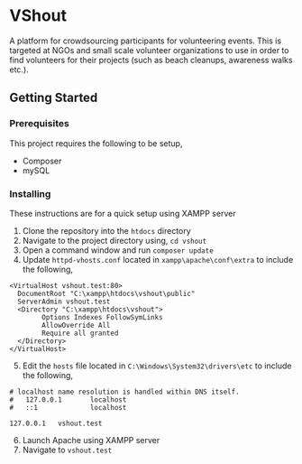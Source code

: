 # VShout

A platform for crowdsourcing participants for volunteering events. This is targeted at NGOs and small scale volunteer organizations to use in order to find volunteers for their projects (such as beach cleanups, awareness walks etc.).

## Getting Started

### Prerequisites

This project requires the following to be setup,

* Composer
* mySQL

### Installing

These instructions are for a quick setup using XAMPP server

1. Clone the repository into the ```htdocs``` directory
2. Navigate to the project directory using, ```cd vshout```
3. Open a command window and run ```composer update```
4. Update ```httpd-vhosts.conf``` located in ```xampp\apache\conf\extra``` to include the following,

```
<VirtualHost vshout.test:80>
  DocumentRoot "C:\xampp\htdocs\vshout\public"
  ServerAdmin vshout.test
  <Directory "C:\xampp\htdocs\vshout">
        Options Indexes FollowSymLinks
        AllowOverride All
        Require all granted
  </Directory>
</VirtualHost>
```
5. Edit the ```hosts``` file located in ```C:\Windows\System32\drivers\etc``` to include the following,

```
# localhost name resolution is handled within DNS itself.
#	127.0.0.1       localhost
#	::1             localhost

127.0.0.1	vshout.test
```

6. Launch Apache using XAMPP server
7. Navigate to ```vshout.test```
